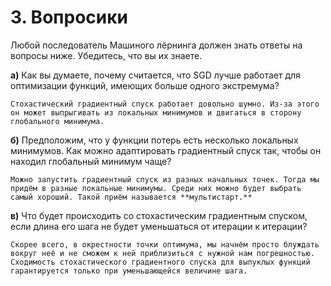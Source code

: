 # 3. Вопросики

Любой последователь Машиного лёрнинга должен знать ответы на вопросы ниже. Убедитесь, что вы их знаете. 

__а)__ Как вы думаете, почему считается, что SGD лучше работает для оптимизации функций, имеющих больше одного экстремума?

```{dropdown} Решение
Стохастический градиентный спуск работает довольно шумно. Из-за этого он может выпрыгивать из локальных минимумов и двигаться в сторону глобального минимума. 

```

__б)__ Предположим, что у функции потерь есть несколько локальных минимумов. Как можно адаптировать градиентный спуск так, чтобы он находил глобальный минимум чаще?

```{dropdown} Решение
Можно запустить градиентный спуск из разных начальных точек. Тогда мы придём в разные локальные минимумы. Среди них можно будет выбрать самый хороший. Такой приём называется **мультистарт.**

```

__в)__ Что будет происходить со стохастическим градиентным спуском, если длина его шага не будет уменьшаться от итерации к итерации? 

```{dropdown} Решение
Скорее всего, в окрестности точки оптимума, мы начнём просто блуждать вокруг неё и не сможем к ней приблизиться с нужной нам погрешностью. Сходимость стохастического градиентного спуска для выпуклых функций гарантируется только при уменьшающейся величине шага.

```
